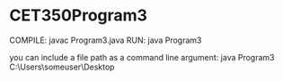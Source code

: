 # CET350Program3
COMPILE:
javac Program3.java
RUN:
java Program3

you can include a file path as a command line argument:
java Program3 C:\Users\someuser\Desktop
